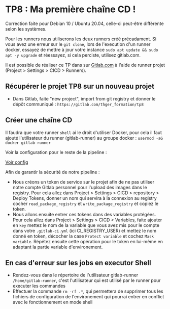 # TP8 : Ma première chaîne CD !

Correction faite pour Debian 10 / Ubuntu 20.04, celle-ci peut-être différente selon les systèmes.

Pour les runners nous utiliserons les deux runners créé précadament. Si vous avez une erreur sur le `git clone`, lors de l'execution d'un runner docker, essayez de mettre à jour votre instance `sudo apt update && sudo apt -y upgrade` et réessayez, si cela perciste, utilisez gitlab.com.

Il est possible de réaliser ce TP dans sur [Gitlab.com](https://gitlab.com) à l'aide de runner projet (Project > Settings > CICD > Runners).

## Récupérer le projet TP8 sur un nouveau projet

* Dans Gitlab, faite "new project", import from git registry et donner le dépôt communiqué : `https://gitlab.com/thger_formation/tp8`

## Créer une chaîne CD

Il faudra que votre runner `shell` ai le droit d'utiliser Docker, pour cela il faut ajouté l'utilisateur du runner (gitlab-runner) au groupe docker : `usermod -aG docker gitlab-runner`

Voir la configuration pour le reste de la pipeline :

[Voir config](./.gitlab-ci.yml)

Afin de garantir la sécurité de notre pipeline :

* Nous créons un token de service sur le projet afin de ne pas utiliser notre compte Gitlab personnel pour l'upload des images dans le registry. Pour cela allez dans Project > Settings > CICD > repository > Deploy Tokens, donner un nom qui servira à la connexion au registry cocher `read_package_registry` et `write_package_registry` et copiez le token.
* Nous allons ensuite entrer ces tokens dans des variables protégées. Pour cela allez dans Project > Settings > CICD > Variables, faite ajouter en `key` mettez le nom de la variable que vous avez mis pour le compte dans votre `.gitlab-ci.yml` (ici CI_REGISTRY_USER) et mettez le nom donné en token, décocher la case `Protect variable` et cochez `Mask variable`. Répétez ensuite cette opération pour le token en lui-même en adaptant la partie variable d'environement.

## En cas d'erreur sur les jobs en executor Shell

* Rendez-vous dans le répertoire de l'utilisateur gitlab-runner `/home/gitlab-runner`, c'est l'utilisateur qui est utilisé par le runner pour executer les commandes
* Effectuer la commande `rm -rf .*`, qui permettera de supprimer tous les fichiers de configuration de l'environement qui pourrai entrer en conflict avec le fonctionnement en mode shell
